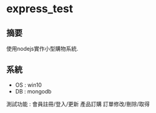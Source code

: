 # express_test

## 摘要
使用nodejs實作小型購物系統.

## 系統
* OS : win10
* DB : mongodb



測試功能 : 
會員註冊/登入/更新
產品訂購
訂單修改/刪除/取得

